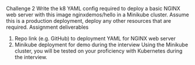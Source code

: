 Challenge 2
Write the k8 YAML config required to deploy a basic NGINX web server with this image
nginxdemos/hello in a Minikube cluster. Assume this is a production deployment,
deploy any other resources that are required.
Assignment deliverables
1. Repo link (e.g. GitHub) to deployment YAML for NGINX web server
2. Minikube deployment for demo during the interview
Using the Minikube cluster, you will be tested on your proficiency with Kubernetes during the
interview.
